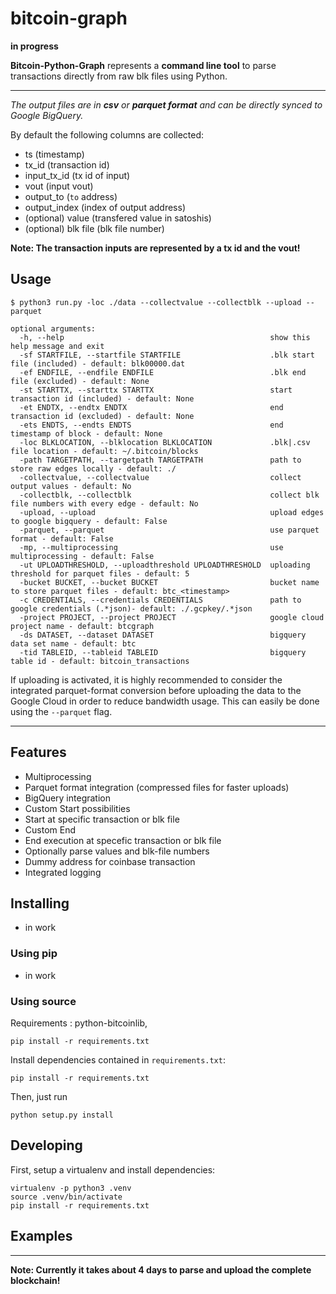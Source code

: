 # bitcoin-graph 

**in progress**


**Bitcoin-Python-Graph** represents a **command line tool** to parse transactions directly from raw blk files using Python.

---

*The output files are in **csv** or **parquet format** and can be directly synced to Google BigQuery.*

By default the following columns are collected:

- ts (timestamp)
- tx_id (transaction id)
- input_tx_id (tx id of input)
- vout (input vout)
- output_to (`to` address)
- output_index (index of output address)
- (optional) value (transfered value in satoshis)
- (optional) blk file (blk file number)


**Note: The transaction inputs are represented by a tx id and the vout!** 

## Usage

```console
$ python3 run.py -loc ./data --collectvalue --collectblk --upload --parquet

optional arguments:
  -h, --help                                              show this help message and exit
  -sf STARTFILE, --startfile STARTFILE                    .blk start file (included) - default: blk00000.dat
  -ef ENDFILE, --endfile ENDFILE                          .blk end file (excluded) - default: None
  -st STARTTX, --starttx STARTTX                          start transaction id (included) - default: None
  -et ENDTX, --endtx ENDTX                                end transaction id (excluded) - default: None
  -ets ENDTS, --endts ENDTS                               end timestamp of block - default: None
  -loc BLKLOCATION, --blklocation BLKLOCATION             .blk|.csv file location - default: ~/.bitcoin/blocks
  -path TARGETPATH, --targetpath TARGETPATH               path to store raw edges locally - default: ./
  -collectvalue, --collectvalue                           collect output values - default: No
  -collectblk, --collectblk                               collect blk file numbers with every edge - default: No
  -upload, --upload                                       upload edges to google bigquery - default: False
  -parquet, --parquet                                     use parquet format - default: False
  -mp, --multiprocessing                                  use multiprocessing - default: False
  -ut UPLOADTHRESHOLD, --uploadthreshold UPLOADTHRESHOLD  uploading threshold for parquet files - default: 5
  -bucket BUCKET, --bucket BUCKET                         bucket name to store parquet files - default: btc_<timestamp>
  -c CREDENTIALS, --credentials CREDENTIALS               path to google credentials (.*json)- default: ./.gcpkey/.*json
  -project PROJECT, --project PROJECT                     google cloud project name - default: btcgraph
  -ds DATASET, --dataset DATASET                          bigquery data set name - default: btc
  -tid TABLEID, --tableid TABLEID                         bigquery table id - default: bitcoin_transactions
```
If uploading is activated, it is highly recommended to consider the integrated parquet-format conversion before uploading the data to the Google Cloud in order to reduce bandwidth usage. This can easily be done using the  `--parquet` flag.

---


## Features
- Multiprocessing
- Parquet format integration (compressed files for faster uploads)
- BigQuery integration 
- Custom Start possibilities
-   Start at specific transaction or blk file
- Custom End
-   End execution at specefic transaction or blk file
- Optionally parse values and blk-file numbers
- Dummy address for coinbase transaction
- Integrated logging

## Installing
- in work

### Using pip
- in work


### Using source

Requirements : python-bitcoinlib, 
```
pip install -r requirements.txt
```

Install dependencies contained in `requirements.txt`:
```
pip install -r requirements.txt
```

Then, just run
```
python setup.py install
```

## Developing

First, setup a virtualenv and install dependencies:

```
virtualenv -p python3 .venv
source .venv/bin/activate
pip install -r requirements.txt
```

## Examples

---

**Note: Currently it takes about 4 days to parse and upload the complete blockchain!** 




